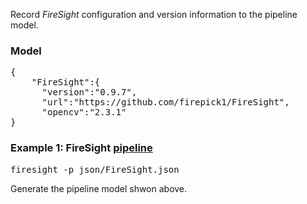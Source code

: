 Record _FireSight_ configuration and version information to the pipeline model.

### Model
<pre>
{
    "FireSight":{
      "version":"0.9.7",
      "url":"https://github.com/firepick1/FireSight",
      "opencv":"2.3.1"
}
</pre>


### Example 1: FireSight [pipeline](https://github.com/firepick1/FireSight/blob/master/json/FireSight.json)
<pre>firesight -p json/FireSight.json</pre>
Generate the pipeline model shwon above.
